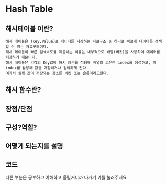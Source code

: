 # Hash Table

## 해시테이블 이란?
~~~
해시 테이블은 (Key,Value)로 데이터를 저장하는 자료구조 중 하나로 빠르게 데이터를 검색할 수 았는 자료구조이다.
해시 테이블이 빠른 검색속도를 제공하는 이유는 내부적으로 배열(버킷)을 사용하여 데이터를 저장하기 때문이다.
해시 테이블은 각각의 Key값에 해시 함수를 적용해 배열의 고유한 index를 생성하고, 이 index를 활용해 값을 저장하거나 검색하게 된다.
여기서 실제 값이 저장되는 장소를 버킷 또는 슬롯이라고한다.
~~~

## 해시 함수란?

## 장점/단점

## 구성?역할?

## 어떻게 되는지를 설명

## 코드

다른 부분은 공부하고 이해하고 올릴거니까 나가기 키를 눌러주세요
